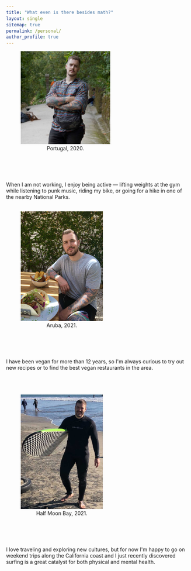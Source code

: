 ```yaml
---
title: "What even is there besides math?"
layout: single
sitemap: true
permalink: /personal/
author_profile: true
---
```


<figure style="width: 245px" class="align-right">
  <img src="/assets/images/Portugal.jpg" alt="">
  <figcaption style="text-align: center"> Portugal, 2020.</figcaption>
</figure>

<br>
<br>
<br>
<br>
When I am not working, I enjoy being active — lifting weights at the gym while listening to punk music, riding my bike, or going for a hike in one of the nearby National Parks.
<br>
<br>

<figure style="width: 225px" class="align-left">
  <img src="/assets/images/Aruba.jpg" alt="">
  <figcaption style="text-align: center"> Aruba, 2021.</figcaption>
</figure>

<br>
<br>
<br>
<br>
I have been vegan for more than 12 years, so I'm always curious to try out new recipes or to find the best vegan restaurants in the area.
<br>
<br>
<br>
<br>


<figure style="width: 225px" class="align-right">
  <img src="/assets/images/HalfMoonBay.jpg" alt="">
  <figcaption style="text-align: center"> Half Moon Bay, 2021.</figcaption>
</figure>

<br>
<br>
<br>
<br>
I love traveling and exploring new cultures, but for now I'm happy to go on weekend trips along the California coast and I just recently discovered surfing is a great catalyst for both physical and mental health. 

